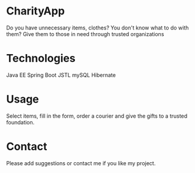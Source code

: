 # CharityApp
Do you have unnecessary items, clothes? You don't know what to do with them? Give them to those in need through trusted organizations

# Technologies

Java EE
Spring Boot
JSTL
mySQL
Hibernate

# Usage

Select items, fill in the form, order a courier and give the gifts to a trusted foundation.

# Contact

Please add suggestions or contact me if you like my project.